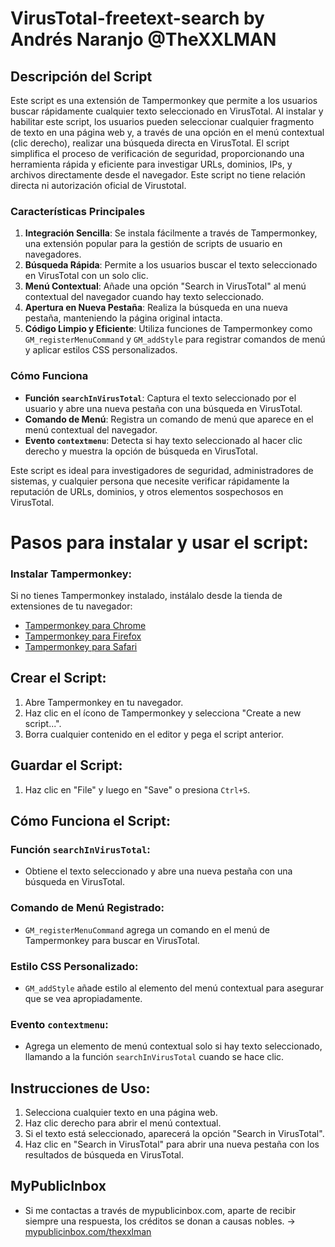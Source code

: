 # VirusTotal-freetext-search by Andrés Naranjo @TheXXLMAN
## Descripción del Script

Este script es una extensión de Tampermonkey que permite a los usuarios buscar rápidamente cualquier texto seleccionado en VirusTotal. Al instalar y habilitar este script, los usuarios pueden seleccionar cualquier fragmento de texto en una página web y, a través de una opción en el menú contextual (clic derecho), realizar una búsqueda directa en VirusTotal. El script simplifica el proceso de verificación de seguridad, proporcionando una herramienta rápida y eficiente para investigar URLs, dominios, IPs, y archivos directamente desde el navegador. Este script no tiene relación directa ni autorización oficial de Virustotal.

### Características Principales

1. **Integración Sencilla**: Se instala fácilmente a través de Tampermonkey, una extensión popular para la gestión de scripts de usuario en navegadores.
2. **Búsqueda Rápida**: Permite a los usuarios buscar el texto seleccionado en VirusTotal con un solo clic.
3. **Menú Contextual**: Añade una opción "Search in VirusTotal" al menú contextual del navegador cuando hay texto seleccionado.
4. **Apertura en Nueva Pestaña**: Realiza la búsqueda en una nueva pestaña, manteniendo la página original intacta.
5. **Código Limpio y Eficiente**: Utiliza funciones de Tampermonkey como `GM_registerMenuCommand` y `GM_addStyle` para registrar comandos de menú y aplicar estilos CSS personalizados.

### Cómo Funciona

- **Función `searchInVirusTotal`**: Captura el texto seleccionado por el usuario y abre una nueva pestaña con una búsqueda en VirusTotal.
- **Comando de Menú**: Registra un comando de menú que aparece en el menú contextual del navegador.
- **Evento `contextmenu`**: Detecta si hay texto seleccionado al hacer clic derecho y muestra la opción de búsqueda en VirusTotal.

Este script es ideal para investigadores de seguridad, administradores de sistemas, y cualquier persona que necesite verificar rápidamente la reputación de URLs, dominios, y otros elementos sospechosos en VirusTotal.


# Pasos para instalar y usar el script:

### Instalar Tampermonkey:

Si no tienes Tampermonkey instalado, instálalo desde la tienda de extensiones de tu navegador:

- [Tampermonkey para Chrome](https://chrome.google.com/webstore/detail/tampermonkey/dhdgffkkebhmkfjojejmpbldmpobfkfo)
- [Tampermonkey para Firefox](https://addons.mozilla.org/en-US/firefox/addon/tampermonkey/)
- [Tampermonkey para Safari](https://apps.apple.com/us/app/tampermonkey/id1482490089)


## Crear el Script:

1. Abre Tampermonkey en tu navegador.
2. Haz clic en el ícono de Tampermonkey y selecciona "Create a new script...".
3. Borra cualquier contenido en el editor y pega el script anterior.

## Guardar el Script:

1. Haz clic en "File" y luego en "Save" o presiona `Ctrl+S`.

## Cómo Funciona el Script:

### Función `searchInVirusTotal`:

- Obtiene el texto seleccionado y abre una nueva pestaña con una búsqueda en VirusTotal.

### Comando de Menú Registrado:

- `GM_registerMenuCommand` agrega un comando en el menú de Tampermonkey para buscar en VirusTotal.

### Estilo CSS Personalizado:

- `GM_addStyle` añade estilo al elemento del menú contextual para asegurar que se vea apropiadamente.

### Evento `contextmenu`:

- Agrega un elemento de menú contextual solo si hay texto seleccionado, llamando a la función `searchInVirusTotal` cuando se hace clic.

## Instrucciones de Uso:

1. Selecciona cualquier texto en una página web.
2. Haz clic derecho para abrir el menú contextual.
3. Si el texto está seleccionado, aparecerá la opción "Search in VirusTotal".
4. Haz clic en "Search in VirusTotal" para abrir una nueva pestaña con los resultados de búsqueda en VirusTotal.

## MyPublicInbox

- Si me contactas a través de mypublicinbox.com, aparte de recibir siempre una respuesta, los créditos se donan a causas nobles. -> [mypublicinbox.com/thexxlman](https://mypublicinbox.com/thexxlman)
